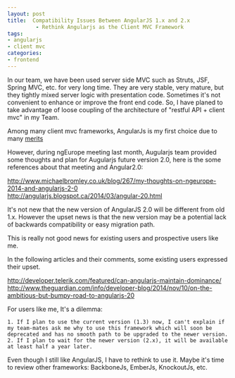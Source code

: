 ```yaml
---
layout: post
title:  Compatibility Issues Between AngularJS 1.x and 2.x 
         - Rethink Angularjs as the Client MVC Framework
tags: 
- angularjs
- client mvc
categories:
- frontend
---
```


In our team, we have been used server side MVC such as Struts, JSF, Spring MVC, etc. for very long time.  They are very stable, very mature, but they tightly mixed server logic with presentation code. Sometimes it's not convenient to enhance or improve the front end code. So, I have planed to take advantage of loose coupling of the architecture of "restful API + client mvc" in my Team.    

Among many client mvc frameworks, AngularJs is my first choice due to many [merits](http://www.sitepoint.com/10-reasons-use-angularjs/)    

However, during ngEurope meeting last month, Augularjs team  provided some thoughts and plan for Augularjs future version 2.0, here is the some references about that meeting and Angular2.0: 
 
<http://www.michaelbromley.co.uk/blog/267/my-thoughts-on-ngeurope-2014-and-angularjs-2-0>    
<http://angularjs.blogspot.ca/2014/03/angular-20.html>

It's not new that the new version of AngularJS 2.0 will be different from old 1.x. However the upset news is that the new version may be a potential lack of backwards compatibility or easy migration path.  

This is really not good news for existing users and prospective users like me. 

In the following articles and their comments, some existing users expressed their upset.

<http://developer.telerik.com/featured/can-angularjs-maintain-dominance/>   
<http://www.theguardian.com/info/developer-blog/2014/nov/10/on-the-ambitious-but-bumpy-road-to-angularjs-20>


For users like me, It's a dilemma: 

    1. If I plan to use the current version (1.3) now, I can't explain if my team-mates ask me why to use this framework which will soon be deprecated and has no smooth path to be upgraded to the newer version.    
    2. If I plan to wait for the newer version (2.x), it will be available at least half a year later. 
   
Even though I still like AngularJS, I have to rethink to use it. Maybe it's time to review other frameworks: BackboneJs, EmberJs, KnockoutJs, etc.
   
   
